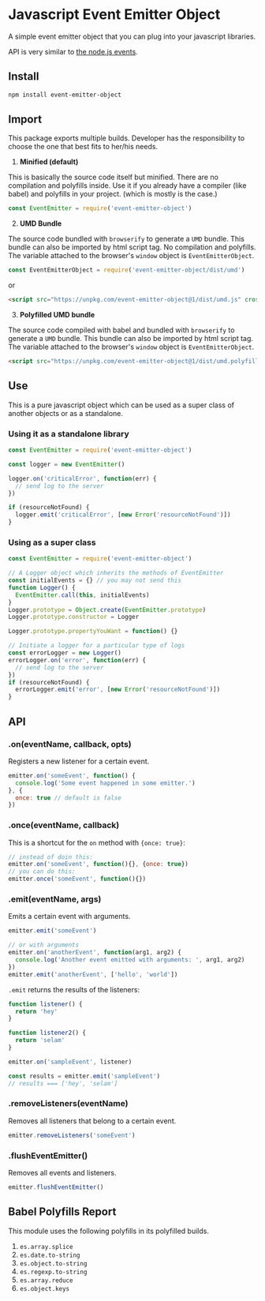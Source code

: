 # Javascript Event Emitter Object

A simple event emitter object that you can plug into your javascript libraries.

API is very similar to [the node.js events][305ab206].

  [305ab206]: https://nodejs.org/api/events.html "node.js events api"

## Install

```sh
npm install event-emitter-object
```

## Import

This package exports multiple builds. Developer has the responsibility to choose the one that best fits to her/his needs.

1. **Minified (default)**

This is basically the source code itself but minified. There are no compilation and polyfills inside. Use it if you already have a compiler (like babel) and polyfills in your project. (which is mostly is the case.)

```js
const EventEmitter = require('event-emitter-object')
```

2. **UMD Bundle**

The source code bundled with `browserify` to generate a `UMD` bundle. This bundle can also be imported by html script tag. No compilation and polyfills. The variable attached to the browser's `window` object is `EventEmitterObject`.

```js
const EventEmitterObject = require('event-emitter-object/dist/umd')
```

or

```html
<script src="https://unpkg.com/event-emitter-object@1/dist/umd.js" crossorigin type="text/javascript"></script>
```

3. **Polyfilled UMD bundle**

The source code compiled with babel and bundled with `browserify` to generate a `UMD` bundle. This bundle can also be imported by html script tag. The variable attached to the browser's `window` object is `EventEmitterObject`.

```html
<script src="https://unpkg.com/event-emitter-object@1/dist/umd.polyfilled.js" crossorigin type="text/javascript"></script>
```

## Use

This is a pure javascript object which can be used as a super class of another objects or as a standalone.

### Using it as a standalone library

```js
const EventEmitter = require('event-emitter-object')

const logger = new EventEmitter()

logger.on('criticalError', function(err) {
  // send log to the server
})

if (resourceNotFound) {
  logger.emit('criticalError', [new Error('resourceNotFound')])
}
```

### Using as a super class

```js
const EventEmitter = require('event-emitter-object')

// A Logger object which inherits the methods of EventEmitter
const initialEvents = {} // you may not send this
function Logger() {
  EventEmitter.call(this, initialEvents)
}
Logger.prototype = Object.create(EventEmitter.prototype)
Logger.prototype.constructor = Logger

Logger.prototype.propertyYouWant = function() {}

// Initiate a logger for a particular type of logs
const errorLogger = new Logger()
errorLogger.on('error', function(err) {
  // send log to the server
})
if (resourceNotFound) {
  errorLogger.emit('error', [new Error('resourceNotFound')])
}
```

## API

### .on(eventName, callback, opts)

Registers a new listener for a certain event.

```js
emitter.on('someEvent', function() {
  console.log('Some event happened in some emitter.')
}, {
  once: true // default is false
})
```

### .once(eventName, callback)

This is a shortcut for the `on` method with `{once: true}`:

```js
// instead of doin this:
emitter.on('someEvent', function(){}, {once: true})
// you can do this:
emitter.once('someEvent', function(){})
```

### .emit(eventName, args)

Emits a certain event with arguments.

```js
emitter.emit('someEvent')

// or with arguments
emitter.on('anotherEvent', function(arg1, arg2) {
  console.log('Another event emitted with arguments: ', arg1, arg2)
})
emitter.emit('anotherEvent', ['hello', 'world'])
```

`.emit` returns the results of the listeners:
```js
function listener() {
  return 'hey'
}

function listener2() {
  return 'selam'
}

emitter.on('sampleEvent', listener)

const results = emitter.emit('sampleEvent')
// results === ['hey', 'selam']
```

### .removeListeners(eventName)

Removes all listeners that belong to a certain event.

```js
emitter.removeListeners('someEvent')
```

### .flushEventEmitter()

Removes all events and listeners.

```js
emitter.flushEventEmitter()
```

## Babel Polyfills Report

This module uses the following polyfills in its polyfilled builds.

1. `es.array.splice `
2. `es.date.to-string`
3. `es.object.to-string`
4. `es.regexp.to-string`
5. `es.array.reduce`
6. `es.object.keys`
